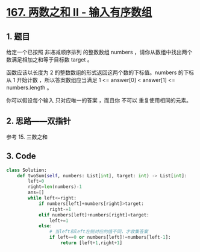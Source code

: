 # [167. 两数之和 II - 输入有序数组](https://leetcode-cn.com/problems/two-sum-ii-input-array-is-sorted/) 

## 1. 题目

给定一个已按照 非递减顺序排列  的整数数组 numbers ，请你从数组中找出两个数满足相加之和等于目标数 target 。

函数应该以长度为 2 的整数数组的形式返回这两个数的下标值。numbers 的下标 从 1 开始计数 ，所以答案数组应当满足 1 <= answer[0] < answer[1] <= numbers.length 。

你可以假设每个输入 只对应唯一的答案 ，而且你 不可以 重复使用相同的元素。

## 2. 思路——双指针

参考 15. 三数之和

## 3. Code

```python
class Solution:
    def twoSum(self, numbers: List[int], target: int) -> List[int]:
        left=0
        right=len(numbers)-1
        ans=[]
        while left<=right:
            if numbers[left]+numbers[right]>target:
                right-=1
            elif numbers[left]+numbers[right]<target:
                left+=1
            else:
                # 当left和left左侧对应的值不同，才收集答案
                if left==0 or numbers[left]!=numbers[left-1]:
                    return [left+1,right+1]
```


